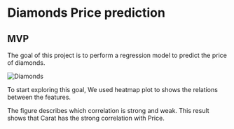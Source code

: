 # Diamonds Price prediction
## MVP

The goal of this project is to perform a regression model to predict the price of diamonds.

![Diamonds ](https://user-images.githubusercontent.com/93079353/145090896-b98ceefd-9935-4f4c-8d7b-c036a2dbf3f3.png)

To start exploring this goal, We used heatmap plot to shows the relations between the features.

The figure describes which correlation is strong and weak. This result shows that Carat has the strong correlation with Price.
